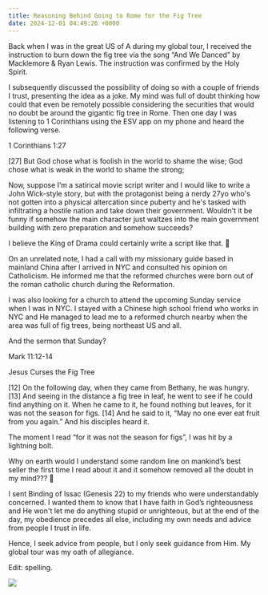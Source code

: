 ```yaml
---
title: Reasoning Behind Going to Rome for the Fig Tree
date: 2024-12-01 04:49:26 +0000
---
```


Back when I was in the great US of A during my global tour, I received the instruction to burn down the fig tree via the song “And We Danced” by Macklemore & Ryan Lewis. The instruction was confirmed by the Holy Spirit.

I subsequently discussed the possibility of doing so with a couple of friends I trust, presenting the idea as a joke. My mind was full of doubt thinking how could that even be remotely possible considering the securities that would no doubt be around the gigantic fig tree in Rome. Then one day I was listening to 1 Corinthians using the ESV app on my phone and heard the following verse.

1 Corinthians 1:27

[27] But God chose what is foolish in the world to shame the wise; God chose what is weak in the world to shame the strong;

Now, suppose I’m a satirical movie script writer and I would like to write a John Wick-style story, but with the protagonist being a nerdy 27yo who's not gotten into a physical altercation since puberty and he's tasked with infiltrating a hostile nation and take down their government. Wouldn't it be funny if somehow the main character just waltzes into the main government building with zero preparation and somehow succeeds?

I believe the King of Drama could certainly write a script like that. 🤔

On an unrelated note, I had a call with my missionary guide based in mainland China after I arrived in NYC and consulted his opinion on Catholicism. He informed me that the reformed churches were born out of the roman catholic church during the Reformation.

I was also looking for a church to attend the upcoming Sunday service when I was in NYC. I stayed with a Chinese high school friend who works in NYC and He managed to lead me to a reformed church nearby when the area was full of fig trees, being northeast US and all.

And the sermon that Sunday?

Mark 11:12-14

Jesus Curses the Fig Tree

[12] On the following day, when they came from Bethany, he was hungry. [13] And seeing in the distance a fig tree in leaf, he went to see if he could find anything on it. When he came to it, he found nothing but leaves, for it was not the season for figs. [14] And he said to it, “May no one ever eat fruit from you again.” And his disciples heard it.

The moment I read “for it was not the season for figs”, I was hit by a lightning bolt.

Why on earth would I understand some random line on mankind’s best seller the first time I read about it and it somehow removed all the doubt in my mind??? 🤷

I sent Binding of Issac (Genesis 22) to my friends who were understandably concerned. I wanted them to know that I have faith in God’s righteousness and He won't let me do anything stupid or unrighteous, but at the end of the day, my obedience precedes all else, including my own needs and advice from people I trust in life.

Hence, I seek advice from people, but I only seek guidance from Him. My global tour was my oath of allegiance.

Edit: spelling.

![](/73cb2826fbb7f79d4ec7950ccf724ce9.jpeg)